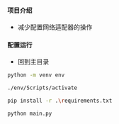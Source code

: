 #### 项目介绍

- 减少配置网络适配器的操作


#### 配置运行

- 回到主目录

```bash
python -m venv env

./env/Scripts/activate

pip install -r .\requirements.txt

python main.py
```
